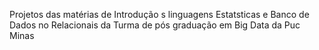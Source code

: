 Projetos das matérias de Introdução s linguagens Estatsticas e Banco de Dados no Relacionais da Turma de pós graduação em Big Data da Puc Minas

